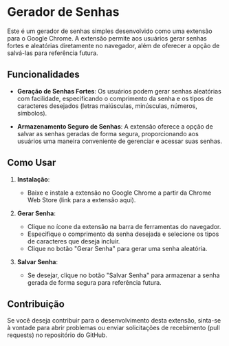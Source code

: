 # Gerador de Senhas

Este é um gerador de senhas simples desenvolvido como uma extensão para o Google Chrome. A extensão permite aos usuários gerar senhas fortes e aleatórias diretamente no navegador, além de oferecer a opção de salvá-las para referência futura.

## Funcionalidades

- **Geração de Senhas Fortes**: Os usuários podem gerar senhas aleatórias com facilidade, especificando o comprimento da senha e os tipos de caracteres desejados (letras maiúsculas, minúsculas, números, símbolos).
  
- **Armazenamento Seguro de Senhas**: A extensão oferece a opção de salvar as senhas geradas de forma segura, proporcionando aos usuários uma maneira conveniente de gerenciar e acessar suas senhas.

## Como Usar

1. **Instalação**:
   - Baixe e instale a extensão no Google Chrome a partir da Chrome Web Store (link para a extensão aqui).

2. **Gerar Senha**:
   - Clique no ícone da extensão na barra de ferramentas do navegador.
   - Especifique o comprimento da senha desejada e selecione os tipos de caracteres que deseja incluir.
   - Clique no botão "Gerar Senha" para gerar uma senha aleatória.

3. **Salvar Senha**:
   - Se desejar, clique no botão "Salvar Senha" para armazenar a senha gerada de forma segura para referência futura.

## Contribuição

Se você deseja contribuir para o desenvolvimento desta extensão, sinta-se à vontade para abrir problemas ou enviar solicitações de recebimento (pull requests) no repositório do GitHub.